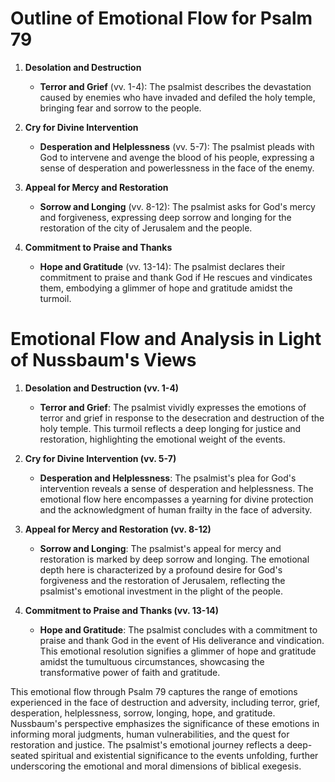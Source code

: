 # Outline of Emotional Flow for Psalm 79

1. **Desolation and Destruction**
    - **Terror and Grief** (vv. 1-4): The psalmist describes the devastation caused by enemies who have invaded and defiled the holy temple, bringing fear and sorrow to the people.

2. **Cry for Divine Intervention**
    - **Desperation and Helplessness** (vv. 5-7): The psalmist pleads with God to intervene and avenge the blood of his people, expressing a sense of desperation and powerlessness in the face of the enemy.

3. **Appeal for Mercy and Restoration**
    - **Sorrow and Longing** (vv. 8-12): The psalmist asks for God's mercy and forgiveness, expressing deep sorrow and longing for the restoration of the city of Jerusalem and the people.

4. **Commitment to Praise and Thanks**
    - **Hope and Gratitude** (vv. 13-14): The psalmist declares their commitment to praise and thank God if He rescues and vindicates them, embodying a glimmer of hope and gratitude amidst the turmoil.

# Emotional Flow and Analysis in Light of Nussbaum's Views

1. **Desolation and Destruction (vv. 1-4)**
    - **Terror and Grief**: The psalmist vividly expresses the emotions of terror and grief in response to the desecration and destruction of the holy temple. This turmoil reflects a deep longing for justice and restoration, highlighting the emotional weight of the events.

2. **Cry for Divine Intervention (vv. 5-7)**
    - **Desperation and Helplessness**: The psalmist's plea for God's intervention reveals a sense of desperation and helplessness. The emotional flow here encompasses a yearning for divine protection and the acknowledgment of human frailty in the face of adversity.

3. **Appeal for Mercy and Restoration (vv. 8-12)**
    - **Sorrow and Longing**: The psalmist's appeal for mercy and restoration is marked by deep sorrow and longing. The emotional depth here is characterized by a profound desire for God's forgiveness and the restoration of Jerusalem, reflecting the psalmist's emotional investment in the plight of the people.

4. **Commitment to Praise and Thanks (vv. 13-14)**
    - **Hope and Gratitude**: The psalmist concludes with a commitment to praise and thank God in the event of His deliverance and vindication. This emotional resolution signifies a glimmer of hope and gratitude amidst the tumultuous circumstances, showcasing the transformative power of faith and gratitude.

This emotional flow through Psalm 79 captures the range of emotions experienced in the face of destruction and adversity, including terror, grief, desperation, helplessness, sorrow, longing, hope, and gratitude. Nussbaum's perspective emphasizes the significance of these emotions in informing moral judgments, human vulnerabilities, and the quest for restoration and justice. The psalmist's emotional journey reflects a deep-seated spiritual and existential significance to the events unfolding, further underscoring the emotional and moral dimensions of biblical exegesis.